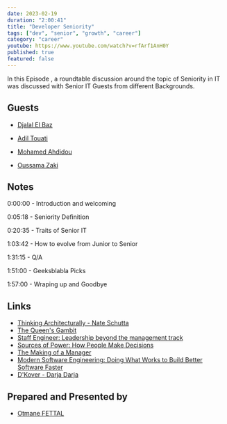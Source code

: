 ```yaml
---
date: 2023-02-19
duration: "2:00:41"
title: "Developer Seniority"
tags: ["dev", "senior", "growth", "career"]
category: "career"
youtube: https://www.youtube.com/watch?v=rfArf1AnH0Y
published: true
featured: false
---
```


In this Episode , a roundtable discussion around the topic of Seniority in IT was discussed with Senior IT Guests from different Backgrounds.

## Guests

- [Djalal El Baz](https://twitter.com/enlamp)

- [Adil Touati](https://twitter.com/adiltouati)

- [Mohamed Ahdidou](https://www.linkedin.com/in/mohamedahdidou/)

- [Oussama Zaki](https://www.linkedin.com/in/zakioussama)

## Notes

0:00:00 - Introduction and welcoming

0:05:18 - Seniority Definition

0:20:35 - Traits of Senior IT

1:03:42 - How to evolve from Junior to Senior

1:31:15 - Q/A

1:51:00 - Geeksblabla Picks

1:57:00 - Wraping up and Goodbye

## Links

- [Thinking Architecturally - Nate Schutta](https://www.youtube.com/watch?v=EfKT1dgsLFA)
- [The Queen's Gambit](https://www.netflix.com/ma-en/title/80234304)
- [Staff Engineer: Leadership beyond the management track](https://staffeng.com/book)
- [Sources of Power: How People Make Decisions](https://www.amazon.com/Sources-Power-People-Make-Decisions/dp/0262611465)
- [The Making of a Manager](https://www.amazon.com/Making-Manager-What-Everyone-Looks/dp/0735219567)
- [Modern Software Engineering: Doing What Works to Build Better Software Faster](https://www.amazon.com/Modern-Software-Engineering-Discipline-Development/dp/0137314914)
- [D'Kover - Darja Darja](https://open.spotify.com/track/6AqTrSMEkIN0jiRYWLnBlx)

## Prepared and Presented by

- [Otmane FETTAL](https://twitter.com/ofettal)
